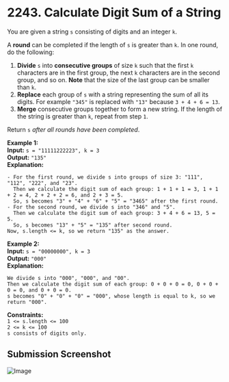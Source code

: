 # 2243. Calculate Digit Sum of a String

You are given a string `s` consisting of digits and an integer `k`.

A **round** can be completed if the length of `s` is greater than `k`. In one round, do the following:

1. **Divide** `s` into **consecutive groups** of size `k` such that the first `k` characters are in the first group, the next `k` characters are in the second group, and so on. **Note** that the size of the last group can be smaller than `k`.
2. **Replace** each group of `s` with a string representing the sum of all its digits. For example `"345"` is replaced with `"13"` because `3 + 4 + 6 = 13`.
3. **Merge** consecutive groups together to form a new string. If the length of the string is greater than `k`, repeat from step `1`.

Return `s` *after all rounds have been completed*.

**Example 1:**  
    **Input:** `s = "11111222223", k = 3`  
    **Output:** `"135"`  
    **Explanation:**   
```
- For the first round, we divide s into groups of size 3: "111", "112", "222", and "23".
  ​​​​​Then we calculate the digit sum of each group: 1 + 1 + 1 = 3, 1 + 1 + 2 = 4, 2 + 2 + 2 = 6, and 2 + 3 = 5. 
  So, s becomes "3" + "4" + "6" + "5" = "3465" after the first round.
- For the second round, we divide s into "346" and "5".
  Then we calculate the digit sum of each group: 3 + 4 + 6 = 13, 5 = 5. 
  So, s becomes "13" + "5" = "135" after second round. 
Now, s.length <= k, so we return "135" as the answer.
```  

**Example 2:**  
    **Input:** `s = "00000000", k = 3`  
    **Output:** `"000"`  
    **Explanation:**   
```
We divide s into "000", "000", and "00".
Then we calculate the digit sum of each group: 0 + 0 + 0 = 0, 0 + 0 + 0 = 0, and 0 + 0 = 0. 
s becomes "0" + "0" + "0" = "000", whose length is equal to k, so we return "000".
```    

**Constraints:**  
    `1 <= s.length <= 100`  
    `2 <= k <= 100`  
    `s consists of digits only.`  

## Submission Screenshot  

![Image](./longer-contiguous-segments-of-ones-than-zeros.png)